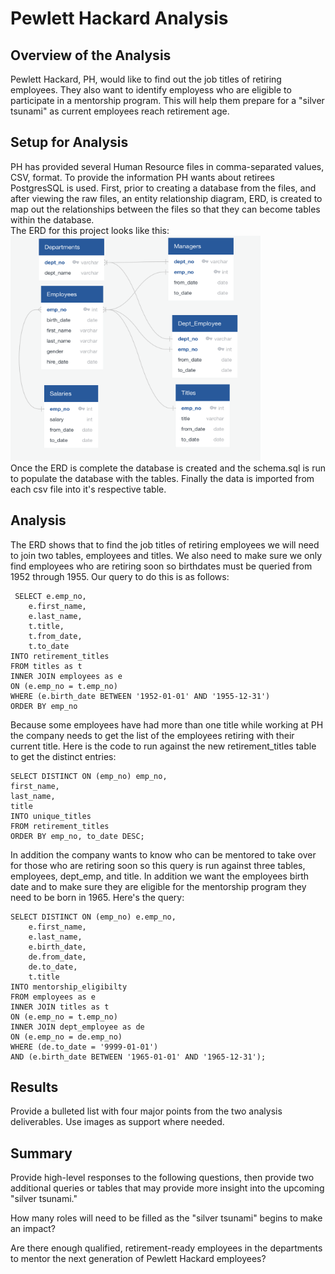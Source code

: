 # Pewlett Hackard Analysis
 
## Overview of the Analysis
Pewlett Hackard, PH, would like to find out the job titles of retiring employees.  They also want to identify employess who are eligible to participate in a mentorship program.  This will help them prepare for a "silver tsunami" as current employees reach retirement age.

## Setup for Analysis
PH has provided several Human Resource files in comma-separated values, CSV, format.  To provide the information PH wants about retirees PostgresSQL is used.  First, prior to creating a database from the files, and after viewing the raw files, an entity relationship diagram, ERD, is created to map out the relationships between the files so that they can become tables within the database.<br>
The ERD for this project looks like this:  <br>
<img src="https://github.com/linb960/Pewlett-Hackard-Analysis/blob/main/EmployeeDB.png" width="400" height="360"/>
<br>
Once the ERD is complete the database is created and the schema.sql is run to populate the database with the tables.  Finally the data is imported from each csv file into it's respective table. 

## Analysis
The ERD shows that to find the job titles of retiring employees we will need to join two tables, employees and titles.   We also need to make sure we only find employees who are retiring soon so birthdates must be queried from 1952 through 1955.  Our query to do this is as follows:
```
 SELECT e.emp_no,
	e.first_name,
	e.last_name,
	t.title,
	t.from_date,
	t.to_date
INTO retirement_titles
FROM titles as t
INNER JOIN employees as e
ON (e.emp_no = t.emp_no)
WHERE (e.birth_date BETWEEN '1952-01-01' AND '1955-12-31')
ORDER BY emp_no
```
Because some employees have had more than one title while working at PH the company needs to get the list of the employees retiring with their current title. Here is the code to run against the new retirement_titles table to get the distinct entries:
```
SELECT DISTINCT ON (emp_no) emp_no,
first_name,
last_name,
title
INTO unique_titles
FROM retirement_titles
ORDER BY emp_no, to_date DESC;
```

In addition the company wants to know who can be mentored to take over for those who are retiring soon so this query is run against three tables, employees, dept_emp, and title.  In addition we want the employees birth date and to make sure they are eligible for the mentorship program they need to be born in 1965.  Here's the query:
```
SELECT DISTINCT ON (emp_no) e.emp_no,
	e.first_name,
	e.last_name,
	e.birth_date,
	de.from_date,
	de.to_date,
	t.title	
INTO mentorship_eligibilty
FROM employees as e
INNER JOIN titles as t
ON (e.emp_no = t.emp_no)
INNER JOIN dept_employee as de
ON (e.emp_no = de.emp_no)
WHERE (de.to_date = '9999-01-01')
AND (e.birth_date BETWEEN '1965-01-01' AND '1965-12-31');
```
## Results
Provide a bulleted list with four major points from the two analysis deliverables. Use images as support where needed.

## Summary
Provide high-level responses to the following questions, then provide two additional queries or tables that may provide more insight into the upcoming "silver tsunami."

How many roles will need to be filled as the "silver tsunami" begins to make an impact?

Are there enough qualified, retirement-ready employees in the departments to mentor the next generation of Pewlett Hackard employees?
